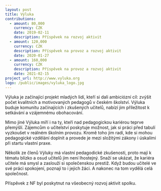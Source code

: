 ```yaml
---
layout: post
title: Výluka
contributions:
  - amount: 80,000
    currency: CZK
    date: 2019-02-11
    description: Příspěvek na rozvoj aktivit
  - amount: 120,000
    currency: CZK
    description: Příspěvek na provoz a rozvoj aktivit
    date: 2020-01-27
  - amount: 160,000
    currency: CZK
    description: Příspěvek na provoz a rozvoj aktivit
    date: 2021-02-15
project_url: http://www.vyluka.org
logo: /public/images/vyluka_logo.jpg
---
```


Výluka je začínající projekt mladých lidí, kteří si dali ambiciózní cíl: zvýšit počet kvalitních a motivovaných pedagogů v českém školství. Výluka buduje komunitu začínajících i zkušených učitelů, nabízí jim příležitost k setkávání a vzájemnému obohacování.

Mimo jiné Výluka míří i na ty, kteří nad pedagogickou kariérou teprve přemýšlí. Zájemcům o učitelství poskytuje možnost, jak si práci před tabulí vyzkoušet v reálném školním provozu. Kromě toho jim radí, kde si mohou pedagogické vzdělání doplnit a provede je mezi složitými zákony i úskalími při startu vlastní praxe.

Několik ze členů Výluky má vlastní pedagodické zkušenosti, proto mají k tématu blízko a osud učitelů jim není lhostejný. Snaží se ukázat, že kariéra učitele má smysl a zaslouží si společenskou prestiž. Když budou učitelé ve své práci spokojení, poznají to i jejich žáci. A nakonec na tom vydělá celá společnost.

Příspěvek z NF byl poskytnut na všeobecný rozvoj aktivit spolku.

